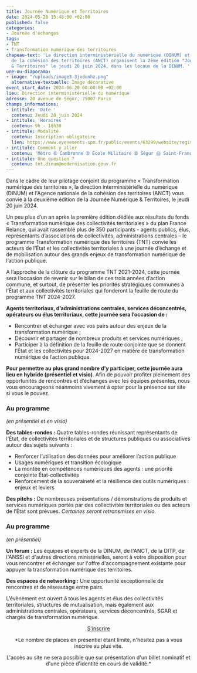 ```yaml
---
title: Journée Numérique et Territoires
date: 2024-05-28 15:48:00 +02:00
published: false
categories:
- Journée d'échanges
tags:
- TNT
- Transformation numérique des territoires
chapeau-text: 'La direction interministérielle du numérique (DINUM) et l''Agence nationale
  de la cohésion des territoires (ANCT) organisent la 2ème édition "Journée Numérique
  & Territoires" le jeudi 20 juin 2024, dans les locaux de la DINUM. '
une-ou-diaporama:
- image: "/uploads/image3-3jvdunhz.png"
  alternative-textuelle: Image décorative
event_start_date: 2024-06-20 00:00:00 +02:00
lieu: Direction interministérielle du numérique
adresse: 20 avenue de Ségur, 75007 Paris
champs_informations:
- intitule: 'Date '
  contenu: Jeudi 20 juin 2024
- intitule: 'Horaires '
  contenu: 9h - 18h30
- intitule: Modalité
  contenu: Inscription obligatoire
  lien: https://www.evenements-spm.fr/public/events/63299/website/registrationforms/0/82805
- intitule: Comment y aller
  contenu: 'Métro ➅ Cambronne ➇ Ecole Militaire ➉ Ségur ⑬ Saint-François-Xavier '
- intitule: Une question ?
  contenu: tnt.dinum@modernisation.gouv.fr
---
```


Dans le cadre de leur pilotage conjoint du programme « Transformation numérique des territoires », la direction interministérielle du numérique (DINUM) et l'Agence nationale de la cohésion des territoires (ANCT) vous convie à la deuxième édition de la Journée Numérique & Territoires, le jeudi 20 juin 2024.

Un peu plus d’un an après la première édition dédiée aux résultats du fonds « Transformation numérique des collectivités territoriales » du plan France Relance, qui avait rassemblé plus de 350 participants - agents publics, élus, représentants d’associations de collectivités, administrations centrales – le programme Transformation numérique des territoires (TNT) convie les acteurs de l’État et les collectivités territoriales à une journée d’échange et de mobilisation autour des grands enjeux de transformation numérique de l’action publique.

A l’approche de la clôture du programme TNT 2021-2024, cette journée sera l’occasion de revenir sur le bilan de ces trois années d’action commune, et surtout, de présenter les priorités stratégiques communes à l’État et aux collectivités territoriales qui fonderont la feuille de route du programme TNT 2024-2027.

**Agents territoriaux, d’administrations centrales, services déconcentrés, opérateurs ou élus territoriaux, cette journée sera l’occasion de :**

* Rencontrer et échanger avec vos pairs autour des enjeux de la transformation numérique ;
* Découvrir et partager de nombreux produits et services numériques ;
* Participer à la définition de la feuille de route conjointe que se donnent l’État et les collectivités pour 2024-2027 en matière de transformation numérique de l’action publique.

**Pour permettre au plus grand nombre d’y participer, cette journée aura lieu en hybride (présentiel et visio)**. Afin de pouvoir profiter pleinement des opportunités de rencontres et d’échanges avec les équipes présentes, nous vous encourageons néanmoins vivement à opter pour la présence sur site si vous le pouvez.

### Au programme 
*(en présentiel et en visio)*

**Des tables-rondes :**
Quatre tables-rondes réunissant représentants de l'État, de collectivités territoriales et de structures publiques ou associatives autour des sujets suivants : 

* Renforcer l’utilisation des données pour améliorer l’action publique
* Usages numériques et transition écologique
* La montée en compétences numériques des agents : une priorité conjointe État-collectivités
* Renforcement de la souveraineté et la résilience des outils numériques : enjeux et leviers

**Des pitchs :**
De nombreuses présentations / démonstrations de produits et services numériques portés par des collectivités territoriales ou des acteurs de l’État sont prévues. *Certaines seront retransmises en visio.*

### Au programme 
*(en présentiel)*

**Un forum :**
Les équipes et experts de la DINUM, de l'ANCT, de la DITP, de l'ANSSI et d'autres directions ministérielles, seront à votre disposition pour vous rencontrer et échanger sur l'offre d'accompagnement existante pour appuyer la transformation numérique des territoires.

**Des espaces de networking :**
Une opportunité exceptionnelle de rencontres et de réseautage entre pairs.

L’évènement est ouvert à tous les agents et élus des collectivités territoriales, structures de mutualisation, mais également aux administrations centrales, opérateurs, services déconcentrés, SGAR et chargés de transformation numérique.

<div align="center"><p><a href="https://www.evenements-spm.fr/public/events/63299/website/registrationforms/single/82805" class="button">S'inscrire</a> <br>

*Le nombre de places en présentiel étant limité, n'hésitez pas à vous inscrire au plus vite.

L'accès au site ne sera possible que sur présentation d'un billet nominatif et d'une pièce d'identité en cours de validité.*